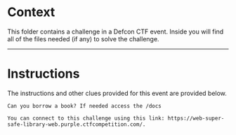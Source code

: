 # Context

This folder contains a challenge in a Defcon CTF event. Inside you will find all of the files needed (if any) to solve the challenge. 

---

# Instructions

The instructions and other clues provided for this event are provided below.

```
Can you borrow a book? If needed access the /docs

You can connect to this challenge using this link: https://web-super-safe-library-web.purple.ctfcompetition.com/.
```